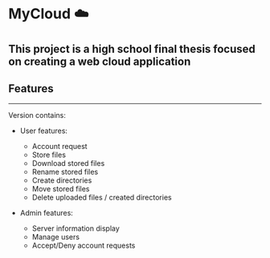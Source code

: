 # MyCloud ☁️
This project is a high school final thesis focused on creating a web cloud application
---
## Features
---
Version contains:
- User features:
  - Account request 
  - Store files
  - Download stored files
  - Rename stored files
  - Create directories
  - Move stored files
  - Delete uploaded files / created directories
    
- Admin features:  
  - Server information display
  - Manage users
  - Accept/Deny account requests
